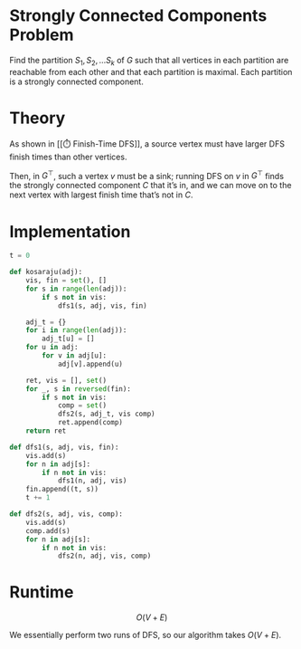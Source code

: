 # Strongly Connected Components Problem
Find the partition $S_1, S_2, \ldots S_k$ of $G$ such that all vertices in each partition are reachable from each other and that each partition is maximal. Each partition is a strongly connected component.

# Theory
As shown in [[⏱️ Finish-Time DFS]], a source vertex must have larger DFS finish times than other vertices.

Then, in $G^\top$, such a vertex $v$ must be a sink; running DFS on $v$ in $G^\top$ finds the strongly connected component $C$ that it’s in, and we can move on to the next vertex with largest finish time that’s not in $C$.

# Implementation
```python
t = 0

def kosaraju(adj):
	vis, fin = set(), []
	for s in range(len(adj)):
		if s not in vis:
			dfs1(s, adj, vis, fin)

	adj_t = {}
	for i in range(len(adj)):
		adj_t[u] = []
	for u in adj:
		for v in adj[u]:
			adj[v].append(u)

	ret, vis = [], set()
	for _, s in reversed(fin):
		if s not in vis:
			comp = set()
			dfs2(s, adj_t, vis comp)
			ret.append(comp)
	return ret

def dfs1(s, adj, vis, fin):
	vis.add(s)
	for n in adj[s]:
		if n not in vis:
			dfs1(n, adj, vis)
	fin.append((t, s))
	t += 1

def dfs2(s, adj, vis, comp):
	vis.add(s)
	comp.add(s)
	for n in adj[s]:
		if n not in vis:
			dfs2(n, adj, vis, comp)
```

# Runtime
$$ O(V+E) $$

We essentially perform two runs of DFS, so our algorithm takes $O(V+E)$.